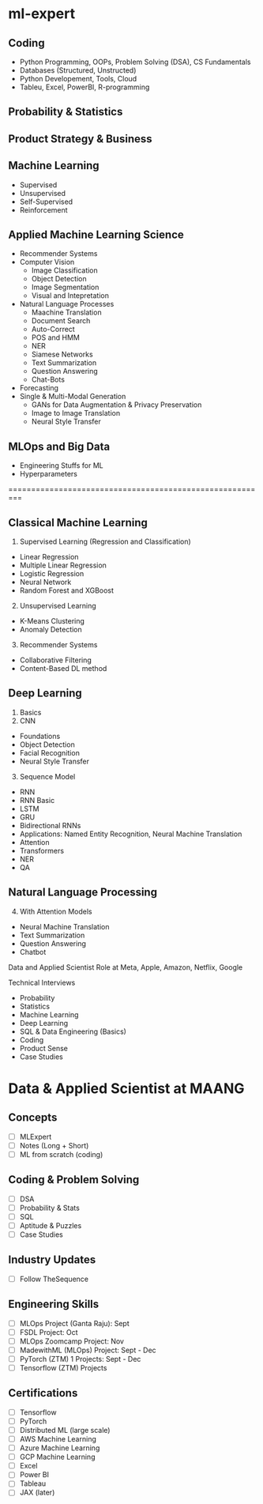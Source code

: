 # ml-expert

## Coding
- Python Programming, OOPs, Problem Solving (DSA), CS Fundamentals
- Databases (Structured, Unstructed)
- Python Developement, Tools, Cloud 
- Tableu, Excel, PowerBI, R-programming

## Probability & Statistics

## Product Strategy & Business

## Machine Learning
- Supervised
- Unsupervised
- Self-Supervised
- Reinforcement

## Applied Machine Learning Science
- Recommender Systems
- Computer Vision
  - Image Classification 
  - Object Detection
  - Image Segmentation
  - Visual and Intepretation
- Natural Language Processes
  - Maachine Translation
  - Document Search
  - Auto-Correct
  - POS and HMM
  - NER
  - Siamese Networks
  - Text Summarization
  - Question Answering
  - Chat-Bots
- Forecasting
- Single & Multi-Modal Generation 
  - GANs for Data Augmentation & Privacy Preservation 
  - Image to Image Translation 
  - Neural Style Transfer

## MLOps and Big Data
- Engineering Stuffs for ML
- Hyperparameters







=========================================================

## Classical Machine Learning
1. Supervised Learning (Regression and Classification)
- Linear Regression
- Multiple Linear Regression
- Logistic Regression
- Neural Network
- Random Forest and XGBoost
2. Unsupervised Learning
- K-Means Clustering 
- Anomaly Detection
3. Recommender Systems
- Collaborative Filtering
- Content-Based DL method

## Deep Learning 
1. Basics
2.  CNN
 - Foundations
 - Object Detection
 - Facial Recognition
 - Neural Style Transfer
3. Sequence Model
 - RNN
  - RNN Basic
  - LSTM
  - GRU
  - Bidirectional RNNs
  - Applications: Named Entity Recognition, Neural Machine Translation
 - Attention 
  - Transformers
  - NER
  - QA

## Natural Language Processing
4. With Attention Models
- Neural Machine Translation
- Text Summarization
- Question Answering
- Chatbot

Data and Applied Scientist Role at Meta, Apple, Amazon, Netflix, Google

Technical Interviews
- Probability
- Statistics
- Machine Learning
- Deep Learning
- SQL & Data Engineering (Basics)
- Coding
- Product Sense
- Case Studies

# Data & Applied Scientist at MAANG

## Concepts
- [ ] MLExpert
- [ ] Notes (Long + Short)
- [ ] ML from scratch (coding)

## Coding & Problem Solving
- [ ] DSA
- [ ] Probability & Stats
- [ ] SQL
- [ ] Aptitude & Puzzles
- [ ] Case Studies

## Industry Updates
- [ ] Follow TheSequence

## Engineering Skills 
- [ ] MLOps Project (Ganta Raju): Sept
- [ ] FSDL Project: Oct
- [ ] MLOps Zoomcamp Project: Nov
- [ ] MadewithML (MLOps) Project: Sept - Dec
- [ ] PyTorch (ZTM) 1 Projects: Sept - Dec
- [ ] Tensorflow (ZTM) Projects

## Certifications
- [ ] Tensorflow
- [ ] PyTorch
- [ ] Distributed ML (large scale)
- [ ] AWS Machine Learning
- [ ] Azure Machine Learning
- [ ] GCP Machine Learning
- [ ] Excel
- [ ] Power BI
- [ ] Tableau
- [ ] JAX (later)
